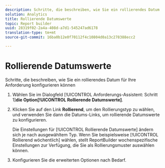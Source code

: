 ```yaml
---
description: Schritte, die beschreiben, wie Sie ein rollierendes Datum für Ihre Anforderung konfigurieren können
solution: Analytics
title: Rollierende Datumswerte
topic: Report builder
uuid: 28319f02-2a4a-408d-a7d1-545247ad6178
translation-type: tm+mt
source-git-commit: 16ba0b12e0f70112f4c10804d0a13c278388ecc2

---
```



# Rollierende Datumswerte

Schritte, die beschreiben, wie Sie ein rollierendes Datum für Ihre Anforderung konfigurieren können

1. Wählen Sie im Dialogfeld [!UICONTROL Anforderungs-Assistent: Schritt 1]**die Option[!UICONTROL Rollierende Datumswerte]**.
1. Klicken Sie auf den Link **Rollierend**, um den Rollierungstyp zu wählen, und verwenden Sie dann die Datums-Links, um rollierende Datumswerte zu konfigurieren.

   Die Einstellungen für [!UICONTROL Rollierende Datumswerte] ändern sich je nach ausgewähltem Typ. Wenn Sie beispielsweise [!UICONTROL Rollierend wöchentlich] wählen, stellt ReportBuilder wochenspezifische Einstellungen zur Verfügung, die Sie als Rollierungsmuster auswählen können.

1. Konfigurieren Sie die erweiterten Optionen nach Bedarf.
